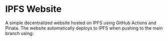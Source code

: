 # IPFS Website

A simple decentralized website hosted on IPFS using GitHub Actions and Pinata.
The website automatically deploys to IPFS when pushing to the main branch using:
